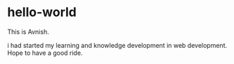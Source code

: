 # hello-world
This is Avnish.

i had started my learning and knowledge development in web development.
Hope to have a good ride.
